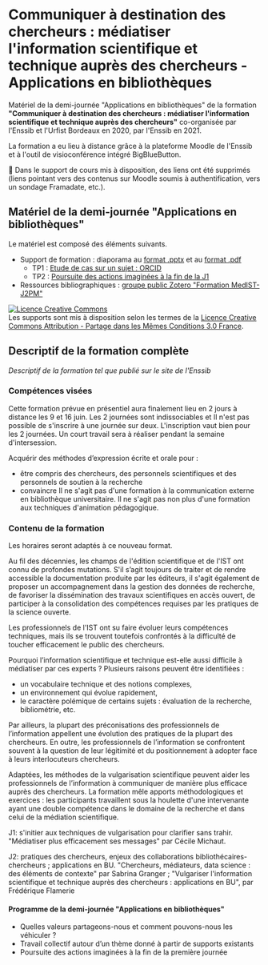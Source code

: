 # Communiquer à destination des chercheurs : médiatiser l'information scientifique et technique auprès des chercheurs - Applications en bibliothèques

Matériel de la demi-journée "Applications en bibliothèques" de la formation **"Communiquer à destination des chercheurs : médiatiser l'information scientifique et technique auprès des chercheurs"** co-organisée par l'Enssib et l'Urfist Bordeaux en 2020, par l'Enssib en 2021.

La formation a eu lieu à distance grâce à la plateforme Moodle de l'Enssib et à l'outil de visioconférence intégré BigBlueButton.

:link: Dans le support de cours mis à disposition, des liens ont été supprimés (liens pointant vers des contenus sur Moodle soumis à authentification, vers un sondage Framadate, etc.).

## Matériel de la demi-journée "Applications en bibliothèques"

Le matériel est composé des éléments suivants.

* Support de formation : diaporama au [format .pptx](https://github.com/fflamerie/medIST/blob/master/content/medIST_2021_support_diff.pptx) et au [format .pdf](https://github.com/fflamerie/medIST/blob/master/content/medIST_2021_support_diff.pdf)
  * TP1 :  [Etude de cas sur un sujet : ORCID](https://github.com/fflamerie/medIST/blob/master/content/medIST_TP1_sujet.md)
  * TP2 : [Poursuite des actions imaginées à la fin de la J1](https://github.com/fflamerie/medIST/blob/master/content/medIST_TP2_suite-J1.md)
* Ressources bibliographiques : [groupe public Zotero "Formation MedIST-J2PM"](https://www.zotero.org/groups/2336778/formation_medist-j2pm)

<a rel="license" href="http://creativecommons.org/licenses/by-sa/3.0/fr/"><img alt="Licence Creative Commons" style="border-width:0" src="https://i.creativecommons.org/l/by-sa/3.0/fr/88x31.png" /></a><br />Les supports sont mis à disposition selon les termes de la <a rel="license" href="http://creativecommons.org/licenses/by-sa/3.0/fr/">Licence Creative Commons Attribution -  Partage dans les Mêmes Conditions 3.0 France</a>.


## Descriptif de la formation complète

_Descriptif de la formation tel que publié sur le site de l'Enssib_


### Compétences visées

Cette formation prévue en présentiel aura finalement lieu en 2 jours à distance les 9 et 16 juin. Les 2 journées sont indissociables et Il n'est pas possible de s'inscrire à une journée sur deux.
L'inscription vaut bien pour les 2 journées.
Un court travail sera à réaliser pendant la semaine d'intersession.

Acquérir des méthodes d’expression écrite et orale pour :
* être compris des chercheurs, des personnels scientifiques et des personnels de soutien à la recherche
* convaincre
Il ne s'agit pas d'une formation à la communication externe en bibliothèque universitaire. Il ne s'agit pas non plus d'une formation aux techniques d'animation pédagogique.

### Contenu de la formation

Les horaires seront adaptés à ce nouveau format.

Au fil des décennies, les champs de l'édition scientifique et de l'IST ont connu de profondes mutations. S'il s’agit toujours de traiter et de rendre accessible la documentation produite par les éditeurs, il s'agit également de proposer un accompagnement dans la gestion des données de recherche, de favoriser la dissémination des travaux scientifiques en accès ouvert, de participer à la consolidation des compétences requises par les pratiques de la science ouverte.

Les professionnels de l'IST ont su faire évoluer leurs compétences techniques, mais ils se trouvent toutefois confrontés à la difficulté de toucher efficacement le public des chercheurs.

Pourquoi l’information scientifique et technique est-elle aussi difficile à médiatiser par ces experts ? Plusieurs raisons peuvent être identifiées :
* un vocabulaire technique et des notions complexes,
* un environnement qui évolue rapidement,
* le caractère polémique de certains sujets : évaluation de la recherche, bibliométrie, etc.

Par ailleurs, la plupart des préconisations des professionnels de l’information appellent une évolution des pratiques de la plupart des chercheurs. En outre, les professionnels de l’information se confrontent souvent à la question de leur légitimité et du positionnement à adopter face à leurs interlocuteurs chercheurs.

Adaptées, les méthodes de la vulgarisation scientifique peuvent aider les professionnels de l’information à communiquer de manière plus efficace auprès des chercheurs.
La formation mêle apports méthodologiques et exercices : les participants travaillent sous la houlette d'une intervenante ayant une double compétence dans le domaine de la recherche et dans celui de la médiation scientifique.

J1: s'initier aux techniques de vulgarisation pour clarifier sans trahir. "Médiatiser plus efficacement ses messages" par Cécile Michaut.

J2: pratiques des chercheurs, enjeux des collaborations bibliothécaires-chercheurs ; applications en BU. "Chercheurs, médiateurs, data science : des éléments de contexte" par Sabrina Granger ; "Vulgariser l'information scientifique et technique auprès des chercheurs : applications en BU", par Frédérique Flamerie

#### Programme de la demi-journée "Applications en bibliothèques"
* Quelles valeurs partageons-nous et comment pouvons-nous les véhiculer ?
* Travail collectif autour d’un thème donné à partir de supports existants
* Poursuite des actions imaginées à la fin de la première journée
